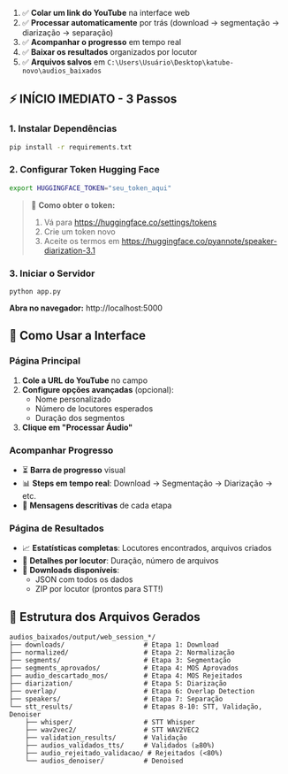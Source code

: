 
1. ✅ **Colar um link do YouTube** na interface web
2. ✅ **Processar automaticamente** por trás (download → segmentação → diarização → separação)  
3. ✅ **Acompanhar o progresso** em tempo real
4. ✅ **Baixar os resultados** organizados por locutor
5. ✅ **Arquivos salvos** em `C:\Users\Usuário\Desktop\katube-novo\audios_baixados`

## ⚡ INÍCIO IMEDIATO - 3 Passos

### 1. Instalar Dependências
```bash
pip install -r requirements.txt
```

### 2. Configurar Token Hugging Face
```bash
export HUGGINGFACE_TOKEN="seu_token_aqui"
```
> 📝 **Como obter o token:**
> 1. Vá para https://huggingface.co/settings/tokens
> 2. Crie um token novo
> 3. Aceite os termos em https://huggingface.co/pyannote/speaker-diarization-3.1

### 3. Iniciar o Servidor
```
python app.py
```

**Abra no navegador:** http://localhost:5000

## 🎯 Como Usar a Interface

### Página Principal
1. **Cole a URL do YouTube** no campo
2. **Configure opções avançadas** (opcional):
   - Nome personalizado
   - Número de locutores esperados  
   - Duração dos segmentos
3. **Clique em "Processar Áudio"**

### Acompanhar Progresso
- ⏳ **Barra de progresso** visual
- 📊 **Steps em tempo real**: Download → Segmentação → Diarização → etc.
- 💬 **Mensagens descritivas** de cada etapa

### Página de Resultados
- 📈 **Estatísticas completas**: Locutores encontrados, arquivos criados
- 👥 **Detalhes por locutor**: Duração, número de arquivos
- 💾 **Downloads disponíveis**: 
  - JSON com todos os dados
  - ZIP por locutor (prontos para STT!)

## 📁 Estrutura dos Arquivos Gerados

```
audios_baixados/output/web_session_*/
├── downloads/                    # Etapa 1: Download
├── normalized/                   # Etapa 2: Normalização
├── segments/                     # Etapa 3: Segmentação
├── segments_aprovados/           # Etapa 4: MOS Aprovados
├── audio_descartado_mos/         # Etapa 4: MOS Rejeitados
├── diarization/                  # Etapa 5: Diarização
├── overlap/                      # Etapa 6: Overlap Detection
├── speakers/                     # Etapa 7: Separação
└── stt_results/                  # Etapas 8-10: STT, Validação, Denoiser
    ├── whisper/                  # STT Whisper
    ├── wav2vec2/                 # STT WAV2VEC2
    ├── validation_results/       # Validação
    ├── audios_validados_tts/     # Validados (≥80%)
    ├── audio_rejeitado_validacao/ # Rejeitados (<80%)
    └── audios_denoiser/          # Denoised
```